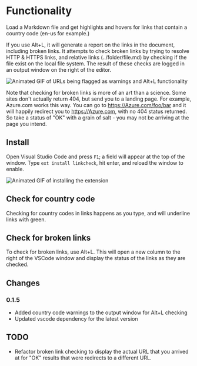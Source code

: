 # Functionality
Load a Markdown file and get highlights and hovers for links that contain a country code (en-us for example.)

If you use Alt+L, it will generate a report on the links in the document, including broken links. It attempts to check broken links by trying to resolve HTTP & HTTPS links, and relative links (../folder/file.md) by checking if the file exist on the local file system. The result of these checks are logged in an output window on the right of the editor.

![Animated GIF of URLs being flagged as warnings and Alt+L functionality](./images/working.gif)

Note that checking for broken links is more of an art than a science. Some sites don't actually return 404, but send you to a landing page. For example, Azure.com works this way. You can go to https://Azure.com/foo/bar and it will happily redirect you to https://Azure.com, with no 404 status returned. So take a status of "OK" with a grain of salt - you may not be arriving at the page you intend.

## Install

Open Visual Studio Code and press `F1`; a field will appear at the top of the window. Type `ext install linkcheck`, hit enter, and reload the window to enable.

![Animated GIF of installing the extension](./images/install.gif)

## Check for country code

Checking for country codes in links happens as you type, and will underline links with green.

## Check for broken links

To check for broken links, use Alt+L. This will open a new column to the right of the VSCode window and display the status of the links as they are checked.

## Changes

### 0.1.5

- Added country code warnings to the output window for Alt+L checking
- Updated vscode dependency for the latest version

## TODO

* Refactor broken link checking to display the actual URL that you arrived at for "OK" results that were redirects to a different URL.


